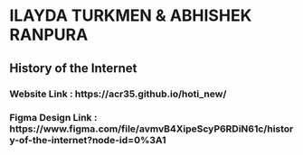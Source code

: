 <h1>ILAYDA TURKMEN & ABHISHEK RANPURA</h1>
<h2>History of the Internet</h2>
<h3>Website Link : https://acr35.github.io/hoti_new/ </h3>
<h3> Figma Design Link : https://www.figma.com/file/avmvB4XipeScyP6RDiN61c/history-of-the-internet?node-id=0%3A1</h3>